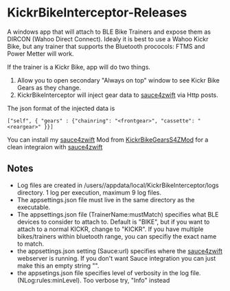 # KickrBikeInterceptor-Releases

A windows app that will attach to BLE Bike Trainers and expose them as DIRCON (Wahoo Direct Connect).
Idealy it is best to use a Wahoo Kickr Bike, but any trainer that supports the Bluetooth prococols: FTMS and Power Metter will work.

If the trainer is a Kickr Bike, app will do two things.

1) Allow you to open secondary "Always on top" window to see Kickr Bike Gears as they change.
2) KickrBikeInterceptor will inject gear data to [sauce4zwift](https://www.sauce.llc/products/sauce4zwift/) via Http posts.

The json format of the injected data is
```
["self", { "gears" : {"chainring": "<frontgear>", "cassette": "<reargear>" }}]
```

You can install my [sauce4zwift](https://www.sauce.llc/products/sauce4zwift/) Mod from [KickrBikeGearsS4ZMod](https://github.com/pwfulghum/KickrBikeGearsS4ZMod) for a clean integraion with [sauce4zwift](https://www.sauce.llc/products/sauce4zwift/) 

## Notes
- Log files are created in /users/<you>/appdata/local/KickrBikeInterceptor/logs directory.  1 log per execution, maximum 9 log files.
- The appsettings.json file must live in the same directory as the executable.
- The appsettings.json file (TrainerName:mustMatch) specifies what BLE devices to consider to attach to.  Default is "BIKE", but if you want to attach to a normal KICKR, change to "KICKR".  If you have multiple bikes/trainers within bluetooth range, you can specifiy the exact name to match.
- the appsettings.json setting (Sauce:url) specifies where the [sauce4zwift](https://www.sauce.llc/products/sauce4zwift/) webserver is running.  If you don't want Sauce integration you can just make this an empty string "".
- the appsetings.json file specifies level of verbosity in the log file.  (NLog:rules:minLevel).   Too verbose try, "Info" instead
